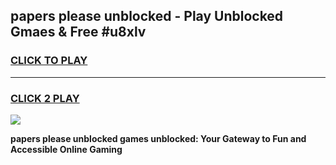 
## papers please unblocked - Play Unblocked Gmaes & Free #u8xlv
<h3>
<a href="https://news.freeplayer.one?title=papers_please_unblocked&ref=26F">CLICK TO PLAY</a></h3>
<hr>

<h3>
<a href="https://news.freeplayer.one?title=papers_please_unblocked&ref=26F">CLICK 2 PLAY</a>
  
</h3>

<a href="https://news.freeplayer.one?title=papers_please_unblocked&ref=26F/"><img src="https://clearcache.store/games.png"></a>


**papers please unblocked games unblocked: Your Gateway to Fun and Accessible Online Gaming**
